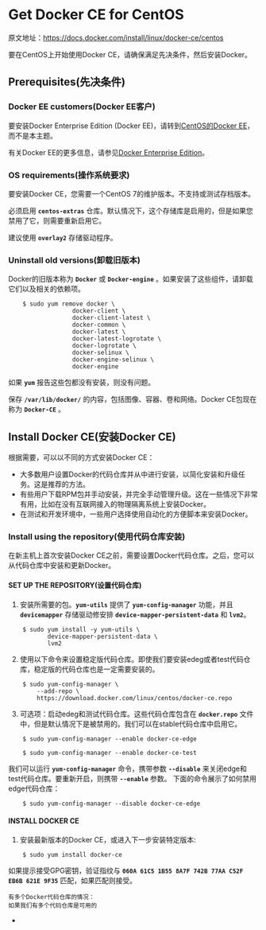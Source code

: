 # Get Docker CE for CentOS

原文地址：https://docs.docker.com/install/linux/docker-ce/centos

要在CentOS上开始使用Docker CE，请确保满足先决条件，然后安装Docker。

## Prerequisites(先决条件)

### Docker EE customers(Docker EE客户)

要安装Docker Enterprise Edition (Docker EE)，请转到[CentOS的Docker EE](https://docs.docker.com/install/linux/docker-ee/centos/, "CentOS的Docker EE")，而不是本主题。

有关Docker EE的更多信息，请参见[Docker Enterprise Edition](https://www.docker.com/enterprise-edition/, "Docker Enterprise Edition")。

### OS requirements(操作系统要求)

要安装Docker CE，您需要一个CentOS 7的维护版本。不支持或测试存档版本。

必须启用 **```centos-extras```** 仓库。默认情况下，这个存储库是启用的，但是如果您禁用了它，则需要重新启用它。

建议使用 **```overlay2```** 存储驱动程序。

### Uninstall old versions(卸载旧版本)

Docker的旧版本称为 **```Docker```** 或 **```Docker-engine```** 。如果安装了这些组件，请卸载它们以及相关的依赖项。

```
    $ sudo yum remove docker \
                  docker-client \
                  docker-client-latest \
                  docker-common \
                  docker-latest \
                  docker-latest-logrotate \
                  docker-logrotate \
                  docker-selinux \
                  docker-engine-selinux \
                  docker-engine
```

如果 **```yum```** 报告这些包都没有安装，则没有问题。

保存 **```/var/lib/docker/```** 的内容，包括图像、容器、卷和网络。Docker CE包现在称为 **```Docker-CE```** 。

## Install Docker CE(安装Docker CE)

根据需要，可以以不同的方式安装Docker CE：

- 大多数用户设置Docker的代码仓库并从中进行安装，以简化安装和升级任务。这是推荐的方法。
- 有些用户下载RPM包并手动安装，并完全手动管理升级。这在一些情况下非常有用，比如在没有互联网接入的物理隔离系统上安装Docker。
- 在测试和开发环境中，一些用户选择使用自动化的方便脚本来安装Docker。

### Install using the repository(使用代码仓库安装)

在新主机上首次安装Docker CE之前，需要设置Docker代码仓库。之后，您可以从代码仓库中安装和更新Docker。

#### SET UP THE REPOSITORY(设置代码仓库)

1. 安装所需要的包。**```yum-utils```** 提供了 **```yum-config-manager```** 功能，并且 **```devicemapper```** 存储驱动修安排 **```device-mapper-persistent-data```** 和 **```lvm2```**。

  ```
      $ sudo yum install -y yum-utils \
             device-mapper-persistent-data \
             lvm2
  ```

2. 使用以下命令来设置稳定版代码仓库。即使我们要安装edeg或者test代码仓库，稳定版的代码仓库也是一定需要安装的。

  ```
      $ sudo yum-config-manager \
          --add-repo \
          https://download.docker.com/linux/centos/docker-ce.repo
  ```

3. 可选项：启动edeg和测试代码仓库。这些代码仓库包含在 **```docker.repo```** 文件中，但是默认情况下是被禁用的。我们可以在stable代码仓库中启用它。

  ```
      $ sudo yum-config-manager --enable docker-ce-edge
  ```

  ```
      $ sudo yum-config-manager --enable docker-ce-test
  ```

  我们可以运行 **```yum-config-manager```** 命令，携带参数 **```--disable```** 来关闭edge和test代码仓库。要重新开启，则携带 **```--enable```** 参数。
  下面的命令展示了如何禁用edge代码仓库：

  ```
      $ sudo yum-config-manager --disable docker-ce-edge
  ```

#### INSTALL DOCKER CE

1. 安装最新版本的Docker CE，或进入下一步安装特定版本:

  ```
      $ sudo yum install docker-ce
  ```

  如果提示接受GPG密钥，验证指纹与 **```060A 61C5 1B55 8A7F 742B 77AA C52F EB6B 621E 9F35```** 匹配，如果匹配则接受。

  ```
  有多个Docker代码仓库的情况：
  如果我们有多个代码仓库是可用的
  ```








































-
